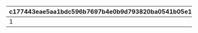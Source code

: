 |c177443eae5aa1bdc596b7697b4e0b9d793820ba0541b05e14791bdda49a25e4|ae1f5d0c7a88e2e4b12d12b039bb56a4778db2d77a00724b4b71334c68dbe68d|7b96fc89fef92fd97a7d1c3f6b2c401cfc86b49573dd10b279dd5b1ea2322639|
| --- | --- | --- |
|1|1|-1|